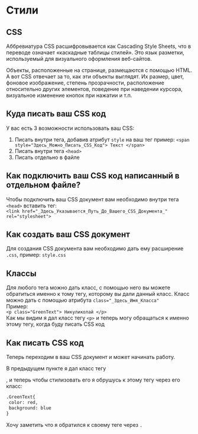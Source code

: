 # Стили 
## CSS 

Аббревиатура CSS расшифровывается как Cascading Style Sheets, что в переводе означает «каскадные таблицы стилей». Это язык разметки, используемый для визуального оформления веб-сайтов. 

Объекты, расположенные на странице, размещаются с помощью HTML. А вот CSS отвечает за то, как эти объекты выглядят. Их размер, цвет, фоновое изображение, степень прозрачности, расположение относительно других элементов, поведение при наведении курсора, визуальное изменение кнопок при нажатии и т.п. 

## Куда писать ваш CSS код
У вас есть 3 возможности использовать ваш CSS:
1. Писать внутри тега, добавив атрибут `style` на ваш тег пример: `<span style="Здесь_Можно_Писать_CSS_Код"> Текст </span>`
2. Писать внутри тега `<head>`
3. Писать отдельно в файле

## Как подключить ваш CSS код написанный в отдельном файле?
Чтобы подключить ваш CSS документ вам необходимо внутри тега `<head>` вставить тег: <br/>
`<link href="_Здесь_Указывается_Путь_До_Вашего_CSS_Документа_" rel="stylesheet">`

## Как создать ваш CSS документ
Для создания CSS документа вам необходимо дать ему расширение `.css`, пример: `style.css`
 
## Классы
Для любого тега можно дать класс, с помощью него вы можете обратиться именно к тому тегу, которому вы дали данный класс. Класс можно дать с помощью атрибута `class="_Здесь_Имя_Класса"`<br>
Пример: <br>
`<p class="GreenText"> Никуликолай </p>` <br/>
Как мы видим я дал класс тегу `<p>` и теперь могу обращаться к именно этому тегу, когда буду писать CSS код

## Как писать CSS код
Теперь переходим в ваш CSS документ и может начинать работу.<br/>

В предыдущем пункте я дал класс тегу <p>, и теперь чтобы стилизовать его я обрушусь к этому тегу через его класс:
 
 ```html
.GreenText{
  color: red,
  background: blue
}
 ```
Хочу заметить что я обратился к своему теге через `.`
 
 
 
 
 
 
